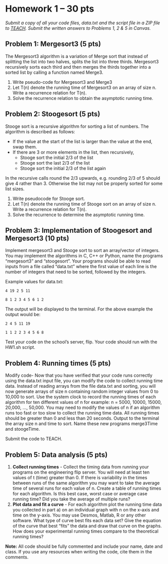 # Homework 1 – 30 pts  
 
*Submit a copy of all your code files, data.txt and the script file in a ZIP file to [TEACH](https://teach.engr.oregonstate.edu/teach.php?type=assignment).  Submit the written answers to Problems 1, 2 & 5 in Canvas.*

## Problem 1: Mergesort3 (5 pts)
The Mergesort3 algorithm is a variation of Merge sort that instead of splitting the list into two halves, splits the list into three thirds. Mergesort3 recursively sorts each third and then merges the thirds together into a sorted list by calling a function named Merge3.
1. Write pseudo-code for Mergesort3 and Merge3
2. Let T(n) denote the running time of Mergesort3 on an array of size n. Write a recurrence relation for T(n).
3. Solve the recurrence relation to obtain the asymptotic running time.

## Problem 2: Stoogesort (5 pts)
Stooge sort is a recursive algorithm for sorting a list of numbers. The algorithm is described as follows:
- If the value at the start of the list is larger than the value at the end, swap them.
- If there are 3 or more elements in the list, then recursively,
    - Stooge sort the initial 2/3 of the list
    - Stooge sort the last 2/3 of the list
    - Stooge sort the initial 2/3 of the list again

In the recursive calls round the 2/3 upwards, e.g. rounding 2/3 of 5 should give 4 rather than 3. Otherwise the list may not be properly sorted for some list sizes.
1. Write pseudocode for Stooge sort.
2. Let T(n) denote the running time of Stooge sort on an array of size n. Write a recurrence relation for T(n).
3. Solve the recurrence to determine the asymptotic running time.

## Problem 3: Implementation of Stoogesort and Mergesort3 (10 pts) 
Implement mergesort3 and Stooge sort to sort an array/vector of integers.  You may implement the algorithms in C, C++ or Python, name the programs “mergesort3” and “stoogesort”.  Your programs should be able to read inputs from a file called “data.txt” where the first value of each line is the number of integers that need to be sorted, followed by the integers.

Example values for data.txt: 
```
4 19 2 5 11
```
```
8 1 2 3 4 5 6 1 2
```
The output will be displayed to the terminal. 
For the above example the output would be: 
```
2 4 5 11 19
```
```
1 1 2 2 3 4 5 6 8
```
Test your code on the school’s server, flip.  Your code should run with the HW1.sh script.

## Problem 4: Running times (5 pts)  
Modify code- Now that you have verified that your code runs correctly using the data.txt input file, you can modify the code to collect running time data.  Instead of reading arrays from the file data.txt and sorting, you will now generate arrays of size n containing random integer values from 0 to 10,000 to sort. Use the system clock to record the running times of each algorithm for ten different values of n for example: n = 5000, 10000, 15000, 20,000, ..., 50,000. You may need to modify the values of n if an algorithm runs too fast or too slow to collect the running time data. All running times should be greater than 0 and less than 20 seconds. Output to the terminal the array size n and time to sort.  Name these new programs merge3Time and stoogeTime.

Submit the code to TEACH.

## Problem 5: Data analysis (5 pts)  
1. **Collect running times** - Collect the timing data from running your programs on the engineering flip server. You will need at least ten values of t (time) greater than 0.  If there is variability in the times between runs of the same algorithm you may want to take the average time of several runs for each value of n.  Create a table of running times for each algorithm.  Is this best case, worst case or average case running time? Did you take the average of multiple runs?  
2. **Plot data and fit a curve** - For each algorithm plot the running time data you collected in part a) on an individual graph with n on the x-axis and time on the y-axis.  You may use Desmos, Matlab, R or any other software.  What type of curve best fits each data set?  Give the equation of the curve that best “fits” the data and draw that curve on the graphs.  How does your experimental running times compare to the theoretical running times? 

**Note:** All code should be fully commented and include your name, date and class.  If you use any 
resources when writing the code, cite them in the comments. 

